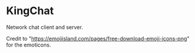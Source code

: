 # KingChat
Network chat client and server.

Credit to "https://emojiisland.com/pages/free-download-emoji-icons-png" for the emoticons.